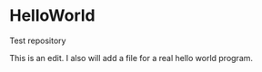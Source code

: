 # HelloWorld
Test repository

This is an edit. I also will add a file for a real hello world program.
